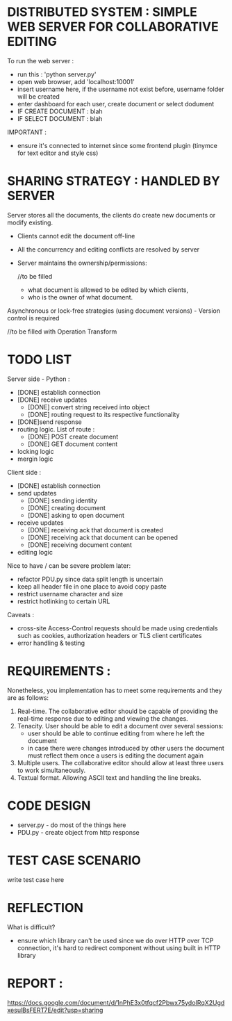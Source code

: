 # DISTRIBUTED SYSTEM : SIMPLE WEB SERVER FOR COLLABORATIVE EDITING

To run the web server : 
* run this : 'python server.py'
* open web browser, add 'localhost:10001'
* insert username here, if the username not exist before, username folder will be created
* enter dashboard for each user, create document or select dodument
* IF CREATE DOCUMENT : blah
* IF SELECT DOCUMENT : blah


IMPORTANT :
* ensure it's connected to internet since some frontend plugin (tinymce for text editor and style css)


# SHARING STRATEGY : HANDLED BY SERVER

Server stores all the documents, the clients do create new documents or modify
existing.
* Clients cannot edit the document off-line
* All the concurrency and editing conflicts are resolved by server
* Server maintains the ownership/permissions:

	//to be filled
	- what document is allowed to be edited by which clients,
	- who is the owner of what document.


Asynchronous or lock-free strategies (using document versions)
	- Version control is required

//to be filled with Operation Transform

# TODO LIST


Server side - Python :
* [DONE] establish connection
* [DONE] receive updates
	* [DONE] convert string received into object
	* [DONE] routing request to its respective functionality
* [DONE]send response
* routing logic. List of route : 
	* [DONE] POST create document
	* [DONE] GET document content
* locking logic
* mergin logic


Client side :
* [DONE] establish connection 
* send updates
	* [DONE] sending identity
	* [DONE] creating document
	* [DONE] asking to open document
* receive updates
	* [DONE] receiving ack that document is created
	* [DONE] receiving ack that document can be opened
	* [DONE] receiving document content
* editing logic

Nice to have / can be severe problem later: 
* refactor PDU.py since data split length is uncertain
* keep all header file in one place to avoid copy paste
* restrict username character and size
* restrict hotlinking to certain URL

Caveats :
* cross-site Access-Control requests should be made using credentials such as cookies, authorization headers or TLS client certificates
* error handling & testing

# REQUIREMENTS : 

Nonetheless, you implementation has to meet some requirements and they are as follows:

1. Real-time. The collaborative editor should be capable of providing the real-time response due to editing and viewing the changes.
2. Tenacity. User should be able to edit a document over several sessions:
	* user should be able to continue editing from where he left the document
	* in case there were changes introduced by other users the document must reflect them once a users is editing the document again
3. Multiple users. The collaborative editor should allow at least three users to work simultaneously.
4. Textual format. Allowing ASCII text and handling the line breaks.

# CODE DESIGN

* server.py - do most of the things here
* PDU.py - create object from http response

# TEST CASE SCENARIO

write test case here

# REFLECTION 

What is difficult? 
* ensure which library can't be used since we do over HTTP over TCP connection, it's hard to redirect component without using built in HTTP library

# REPORT : 

https://docs.google.com/document/d/1nPhE3x0tfqcf2Pbwx75ydoIRqX2UgdxesulBsFERT7E/edit?usp=sharing

